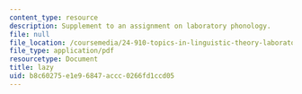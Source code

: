 ```yaml
---
content_type: resource
description: Supplement to an assignment on laboratory phonology.
file: null
file_location: /coursemedia/24-910-topics-in-linguistic-theory-laboratory-phonology-spring-2007/b8c60275e1e96847accc0266fd1ccd05_lazy.pdf
file_type: application/pdf
resourcetype: Document
title: lazy
uid: b8c60275-e1e9-6847-accc-0266fd1ccd05
---
```

